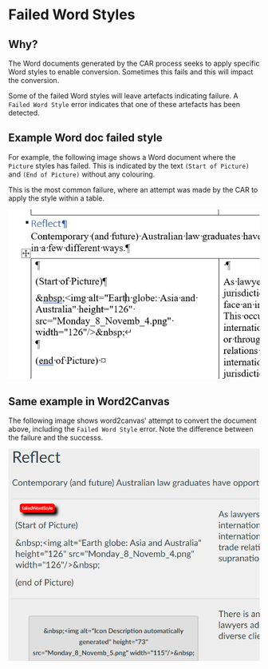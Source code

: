 # Failed Word Styles 

## Why?

The Word documents generated by the CAR process seeks to apply specific Word styles to enable conversion.  Sometimes this fails and this will impact the conversion.

Some of the failed Word styles will leave artefacts indicating failure. A ```Failed Word Style``` error indicates that one of these artefacts has been detected.

## Example Word doc failed style

For example, the following image shows a Word document where the ```Picture``` styles has failed. This is indicated by the text ```(Start of Picture)``` and ```(End of Picture)``` without any colouring.

This is the most common failure, where an attempt was made by the CAR to apply the style within a table.

![Screenshot of Word document showing a failed Picture style](images/failedWordStyle.png)  

## Same example in Word2Canvas

The following image shows word2canvas' attempt to convert the document above, including the ```Failed Word Style``` error. Note the difference between the failure and the successs.

![Screenshot of word2canvas illustrating failed word style](images/failedStyleWord2Canvas.png)  